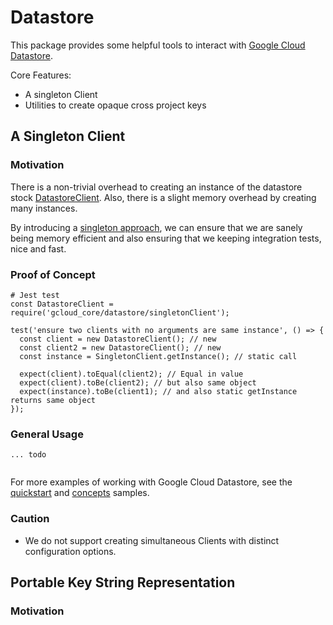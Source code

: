 # Datastore
This package provides some helpful tools to interact with
[Google Cloud Datastore](https://cloud.google.com/datastore/).

Core Features:
* A singleton Client
* Utilities to create opaque cross project keys

## A Singleton Client
### Motivation
There is a non-trivial overhead to creating an instance of the
datastore stock [DatastoreClient](https://github.com/googleapis/nodejs-datastore/blob/master/src/v1/datastore_client.js). Also, there is a slight memory overhead by creating many instances.

By introducing a [singleton approach](https://en.wikipedia.org/wiki/Singleton_pattern), we can ensure that we are sanely being memory efficient and also ensuring that we keeping integration tests, nice and fast.

### Proof of Concept
```
# Jest test
const DatastoreClient = require('gcloud_core/datastore/singletonClient');

test('ensure two clients with no arguments are same instance', () => {
  const client = new DatastoreClient(); // new
  const client2 = new DatastoreClient(); // new
  const instance = SingletonClient.getInstance(); // static call

  expect(client).toEqual(client2); // Equal in value
  expect(client).toBe(client2); // but also same object
  expect(instance).toBe(client1); // and also static getInstance returns same object
});
```

### General Usage
```
... todo


```
For more examples of working with Google Cloud Datastore, see the [quickstart](https://github.com/googleapis/nodejs-datastore/blob/master/samples/quickstart.js) and [concepts](https://github.com/googleapis/nodejs-datastore/blob/master/samples/concepts.js) samples.

### Caution
* We do not support creating simultaneous Clients with distinct configuration options.


## Portable Key String Representation
### Motivation
